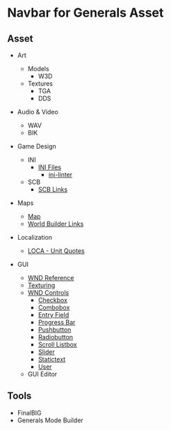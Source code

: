 <!-- markdownlint-disable -->
# Navbar for Generals Asset

## Asset
- Art
  - Models
    - W3D
  - Textures
    - TGA
    - DDS
- Audio & Video
  - WAV
  - BIK
- Game Design
  - INI
    - [INI Files](GameDesign/ini)
      - [ini-linter](GameDesign/ini/ini-linter.md)
  - SCB
    - [SCB Links](GameDesign/scb/links.md)
- Maps
  - [Map](GameDesign/ini/map.md)
  - [World Builder Links](Maps/worldbuilder/links.md)
- Localization
  - [LOCA - Unit Quotes](Localization/unit_quotes.txt)

- GUI
  - [WND Reference](GUI/wnd_reference.md)
  - [Texturing](GUI/texturing.md)
  - [WND Controls](GUI/WND_Controls)
    - [Checkbox](GUI/WND_Controls/checkbox.md)
    - [Combobox](GUI/WND_Controls/combobox.md)
    - [Entry Field](GUI/WND_Controls/entryfiled.md)
    - [Progress Bar](GUI/WND_Controls/progressbar.md)
    - [Pushbutton](GUI/WND_Controls/pushbutton.md)
    - [Radiobutton](GUI/WND_Controls/radiobutton.md)
    - [Scroll Listbox](GUI/WND_Controls/scrollistbox.md)
    - [Slider](GUI/WND_Controls/slider.md)
    - [Statictext](GUI/WND_Controls/statictext.md)
    - [User](GUI/WND_Controls/user.md)
  - GUI Editor

## Tools
  - FinalBIG
  - Generals Mode Builder
<!-- markdownlint-restore -->
